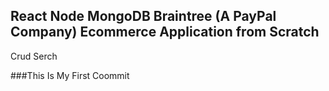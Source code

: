 ## React Node MongoDB Braintree (A PayPal Company) Ecommerce Application from Scratch

Crud Serch

###This Is My First Coommit
